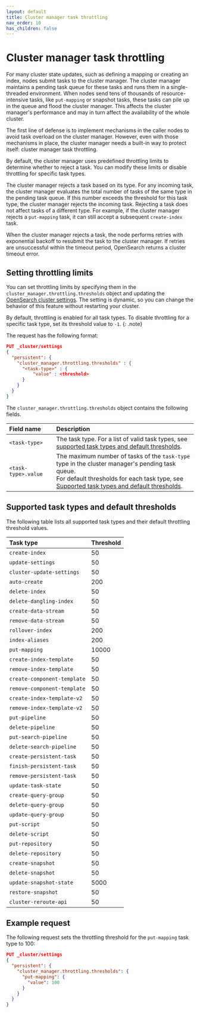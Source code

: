 ```yaml
---
layout: default
title: Cluster manager task throttling
nav_order: 10
has_children: false
---
```


# Cluster manager task throttling

For many cluster state updates, such as defining a mapping or creating an index, nodes submit tasks to the cluster manager. The cluster manager maintains a pending task queue for these tasks and runs them in a single-threaded environment. When nodes send tens of thousands of resource-intensive tasks, like `put-mapping` or snapshot tasks, these tasks can pile up in the queue and flood the cluster manager. This affects the cluster manager's performance and may in turn affect the availability of the whole cluster. 

The first line of defense is to implement mechanisms in the caller nodes to avoid task overload on the cluster manager. However, even with those mechanisms in place, the cluster manager needs a built-in way to protect itself: cluster manager task throttling.

By default, the cluster manager uses predefined throttling limits to determine whether to reject a task. You can modify these limits or disable throttling for specific task types.

The cluster manager rejects a task based on its type. For any incoming task, the cluster manager evaluates the total number of tasks of the same type in the pending task queue. If this number exceeds the threshold for this task type, the cluster manager rejects the incoming task. Rejecting a task does not affect tasks of a different type. For example, if the cluster manager rejects a `put-mapping` task, it can still accept a subsequent `create-index` task. 

When the cluster manager rejects a task, the node performs retries with exponential backoff to resubmit the task to the cluster manager. If retries are unsuccessful within the timeout period, OpenSearch returns a cluster timeout error.

## Setting throttling limits

You can set throttling limits by specifying them in the `cluster_manager.throttling.thresholds` object and updating the [OpenSearch cluster settings]({{site.url}}{{site.baseurl}}/api-reference/cluster-settings). The setting is dynamic, so you can change the behavior of this feature without restarting your cluster.

By default, throttling is enabled for all task types. To disable throttling for a specific task type, set its threshold value to `-1`.
{: .note}

The request has the following format:

```json
PUT _cluster/settings
{
  "persistent": {
    "cluster_manager.throttling.thresholds" : {
      "<task-type>" : {
          "value" : <threshold>
      }
    }
  }
}
```

The `cluster_manager.throttling.thresholds` object contains the following fields.

Field name | Description
:--- | :---
`<task-type>` | The task type. For a list of valid task types, see [supported task types and default thresholds](#supported-task-types-and-default-thresholds).
`<task-type>.value` | The maximum number of tasks of the `task-type` type in the cluster manager's pending task queue. <br> For default thresholds for each task type, see [Supported task types and default thresholds](#supported-task-types-and-default-thresholds).

## Supported task types and default thresholds

The following table lists all supported task types and their default throttling threshold values.

Task type | Threshold
:--- | :---
`create-index `| 50
`update-settings` | 50
`cluster-update-settings` | 50
`auto-create` | 200
`delete-index` | 50
`delete-dangling-index `| 50
`create-data-stream` | 50
`remove-data-stream` | 50
`rollover-index` | 200
`index-aliases` | 200
`put-mapping` | 10000
`create-index-template` | 50
`remove-index-template` | 50
`create-component-template` | 50
`remove-component-template` | 50
`create-index-template-v2` | 50
`remove-index-template-v2` | 50
`put-pipeline` | 50
`delete-pipeline` | 50
`put-search-pipeline` | 50
`delete-search-pipeline` | 50
`create-persistent-task` | 50
`finish-persistent-task` | 50
`remove-persistent-task` | 50
`update-task-state` | 50
`create-query-group` | 50
`delete-query-group` | 50
`update-query-group` | 50
`put-script` | 50
`delete-script` | 50
`put-repository` | 50
`delete-repository` | 50
`create-snapshot` | 50
`delete-snapshot` | 50
`update-snapshot-state` | 5000
`restore-snapshot` | 50
`cluster-reroute-api` | 50

## Example request

The following request sets the throttling threshold for the `put-mapping` task type to 100:

```json
PUT _cluster/settings
{
  "persistent": {
    "cluster_manager.throttling.thresholds": {
      "put-mapping": {
        "value": 100
      }
    }
  }
}
```



